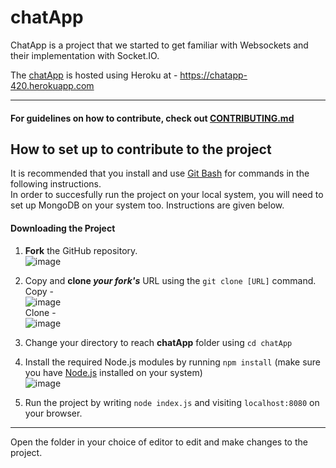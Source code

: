 # chatApp

ChatApp is a project that we started to get familiar with Websockets and their implementation with Socket.IO.

The [chatApp](https://chatapp-420.herokuapp.com) is hosted using Heroku at - https://chatapp-420.herokuapp.com

---

#### For guidelines on how to contribute, check out [CONTRIBUTING.md](https://github.com/osBins/chatApp/blob/main/CONTRIBUTING.md) 

## How to set up to contribute to the project
It is recommended that you install and use [Git Bash](https://git-scm.com/downloads) for commands in the following instructions.  
In order to succesfully run the project on your local system, you will need to set up MongoDB on your system too. Instructions are given below.  

#### Downloading the Project

1. **Fork** the GitHub repository.  
   ![image](https://user-images.githubusercontent.com/70942982/143769515-719cdb62-3b85-4d55-8577-ca6a5cdbc4bb.png)

2. Copy and **clone *your fork's*** URL using the `git clone [URL]` command. <br/>
   Copy - <br/>
   ![image](https://user-images.githubusercontent.com/70942982/143769547-9c69be81-e449-4c95-b3ac-2adea2ea7ea1.png) <br/>
   Clone - <br/>
   ![image](https://user-images.githubusercontent.com/70942982/143769592-3bdf78ab-aa1a-4f78-91e7-8e0e728d85c9.png)

3. Change your directory to reach **chatApp** folder using `cd chatApp`

4. Install the required Node.js modules by running `npm install`
   (make sure you have [Node.js](https://nodejs.org/en/download/) installed on your system)  
   ![image](https://user-images.githubusercontent.com/70942982/143769635-a7dc31c9-6681-4032-b181-1045330d149e.png)
5. Run the project by writing `node index.js` and visiting `localhost:8080` on your browser.


<!-- #### Downloading and Installing MongoDB on Windows

1. Download MongoDB Community server from [their site](https://www.mongodb.com/try/download/community).  
   ![image](https://user-images.githubusercontent.com/70942982/145673558-3ed3f457-0c89-43ab-b64e-fed285ecb076.png)

2. Select 'Complete' in their 'choose setup type' section of the installer.  
   ![image](https://user-images.githubusercontent.com/70942982/145673581-8977bf8e-8564-4e81-9e62-5bc7a6064623.png)

3. On the next section, select *Install MongoDB as a service* -> *Run service as Network Service user*  
   ![image](https://user-images.githubusercontent.com/70942982/145673593-a7aff4fd-7420-4aef-9b69-3212ffb0dbc9.png)

4. Install MongoDB compass (GUI Interface for MongoDB)
5. *Install*
    -->
---
Open the folder in your choice of editor to edit and make changes to the project.
